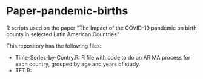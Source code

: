 # Paper-pandemic-births
 R scripts used on the paper "The Impact of the COVID-19 pandemic on birth counts in selected Latin American Countries"


This repository has the following files:
 - Time-Series-by-Contry.R: R file with code to do an ARIMA process for each country, grouped by age and years of study.
 - TFT.R:
